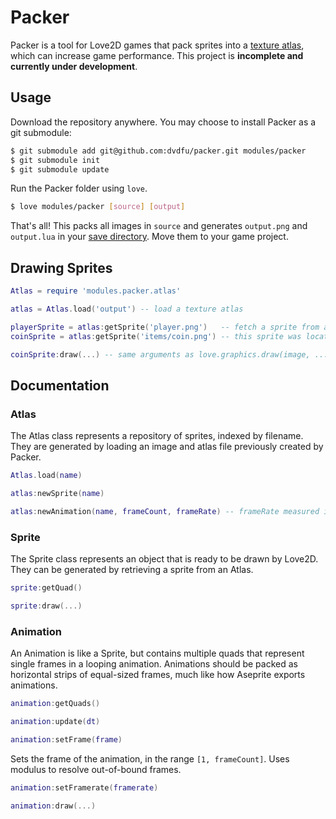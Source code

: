 # Packer

Packer is a tool for Love2D games that pack sprites into a [texture atlas](https://en.wikipedia.org/wiki/Texture_atlas), which can increase game  performance. This project is **incomplete and currently under development**.

## Usage

Download the repository anywhere. You may choose to install Packer as a git submodule:

```sh
$ git submodule add git@github.com:dvdfu/packer.git modules/packer
$ git submodule init
$ git submodule update
```

Run the Packer folder using `love`.

```sh
$ love modules/packer [source] [output]
```

That's all! This packs all images in `source` and generates `output.png` and `output.lua` in your [save directory](https://love2d.org/wiki/love.filesystem). Move them to your game project.

## Drawing Sprites

```lua
Atlas = require 'modules.packer.atlas'

atlas = Atlas.load('output') -- load a texture atlas

playerSprite = atlas:getSprite('player.png')   -- fetch a sprite from a texture atlas
coinSprite = atlas:getSprite('items/coin.png') -- this sprite was located in a subfolder

coinSprite:draw(...) -- same arguments as love.graphics.draw(image, ...)
```

## Documentation

### Atlas

The Atlas class represents a repository of sprites, indexed by filename. They are generated by loading an image and atlas file previously created by Packer.

```lua
Atlas.load(name)
```

```lua
atlas:newSprite(name)
```

```lua
atlas:newAnimation(name, frameCount, frameRate) -- frameRate measured in seconds
```

### Sprite

The Sprite class represents an object that is ready to be drawn by Love2D. They can be generated by retrieving a sprite from an Atlas.

```lua
sprite:getQuad()
```

```lua
sprite:draw(...)
```

### Animation

An Animation is like a Sprite, but contains multiple quads that represent single frames in a looping animation. Animations should be packed as horizontal strips of equal-sized frames, much like how Aseprite exports animations.

```lua
animation:getQuads()
```

```lua
animation:update(dt)
```

```lua
animation:setFrame(frame)
```
Sets the frame of the animation, in the range `[1, frameCount]`. Uses modulus to resolve out-of-bound frames.

```lua
animation:setFramerate(framerate)
```

```lua
animation:draw(...)
```

